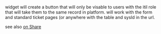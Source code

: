 widget will create a button that will only be visable to users with the itil role that will take them to the same record in platform. will work with the form and standard ticket pages (or anywhere with the table and sysId in the url.

see also [on Share](https://developer.servicenow.com/connect.do#!/share/contents/6592535_open_in_platform_widget?t=PRODUCT_DETAILS)
